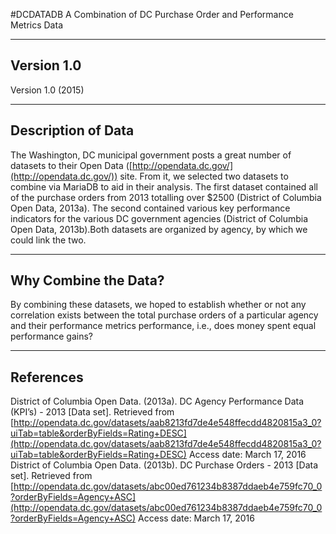 #DCDATADB
A Combination of DC Purchase Order and Performance Metrics Data

-----------
Version 1.0
-----------

Version 1.0 (2015)


-------------------
Description of Data
-------------------
The Washington, DC municipal government posts a great number of datasets to their Open Data ([http://opendata.dc.gov/](http://opendata.dc.gov/)) site. From it, we selected two datasets to combine via MariaDB to aid in their analysis. The first dataset contained all of the purchase orders from 2013 totalling over $2500 (District of Columbia Open Data, 2013a). The second contained various key performance indicators for the various DC government agencies (District of Columbia Open Data, 2013b).Both datasets are organized by agency, by which we could link the two.

---------------------
Why Combine the Data?
---------------------
By combining these datasets, we hoped to establish whether or not any correlation exists between the total purchase orders of a particular agency and their performance metrics performance, i.e., does money spent equal performance gains?

----------
References
----------
District of Columbia Open Data. (2013a). DC Agency Performance Data (KPI’s) - 2013 [Data set]. Retrieved from [http://opendata.dc.gov/datasets/aab8213fd7de4e548ffecdd4820815a3_0?uiTab=table&orderByFields=Rating+DESC](http://opendata.dc.gov/datasets/aab8213fd7de4e548ffecdd4820815a3_0?uiTab=table&orderByFields=Rating+DESC) Access date: March 17, 2016
District of Columbia Open Data. (2013b). DC Purchase Orders - 2013 [Data set]. Retrieved from [http://opendata.dc.gov/datasets/abc00ed761234b8387ddaeb4e759fc70_0?orderByFields=Agency+ASC](http://opendata.dc.gov/datasets/abc00ed761234b8387ddaeb4e759fc70_0?orderByFields=Agency+ASC) Access date: March 17, 2016
